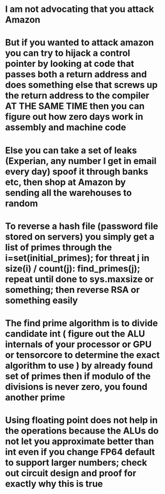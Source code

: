 # I am not advocating that you attack Amazon

# But if you wanted to attack amazon you can try to hijack a control pointer by looking at code that passes both a return address and does something else that screws up the return address to the compiler AT THE SAME TIME then you can figure out how zero days work in assembly and machine code

# Else you can take a set of leaks (Experian, any number I get in email every day) spoof it through banks etc, then shop at Amazon by sending all the warehouses to random

# To reverse a hash file (password file stored on servers) you simply get a list of primes through the i=set(initial_primes); for threat j in size(i) / count(j): find_primes(j); repeat until done to sys.maxsize or something; then reverse RSA or something easily

# The find prime algorithm is to divide candidate int ( figure out the ALU internals of your processor or GPU or tensorcore to determine the exact algorithm to use ) by already found set of primes then if modulo of the divisions is never zero, you found another prime

# Using floating point does not help in the operations because the ALUs do not let you approximate better than int even if you change FP64 default to support larger numbers; check out circuit design and proof for exactly why this is true

